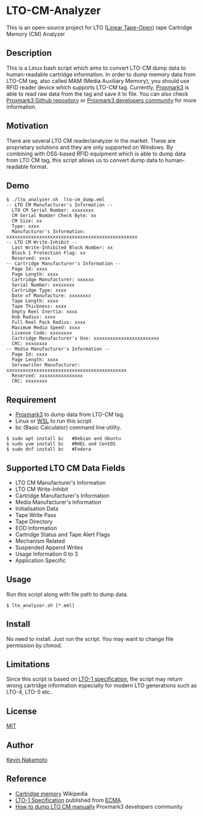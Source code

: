 # LTO-CM-Analyzer
This is an open-source project for LTO ([Linear Tape-Open](https://en.wikipedia.org/wiki/Linear_Tape-Open)) tape Cartridge Memory (CM) Analyzer

## Description
This is a Linux bash script which aims to convert LTO-CM dump data to human-readable cartridge information. In order to dump memory data from LTO-CM tag, also called MAM (Media Auxiliary Memory), you should use RFID reader device which supports LTO-CM tag. Currently, [Proxmark3](http://www.proxmark.org/) is able to read raw data from the tag and save it to file. You can also check [Proxmark3 Github repository](https://github.com/Proxmark/proxmark3) or [Proxmark3 developers community](http://www.proxmark.org/forum/index.php) for more information.

## Motivation
There are several LTO CM reader/analyzer in the market. These are proprietary solutions and they are only supported on Windows. By combining with OSS-based RFID equipment which is able to dump data from LTO CM tag, this script allows us to convert dump data to human-readable format.

## Demo
~~~
$ ./lto_analyzer.sh  lto-cm_dump.eml
-- LTO CM Manufacturer's Information --
  LTO CM Serial Number: xxxxxxxx
  CM Serial Number Check Byte: xx
  CM Size: xx
  Type: xxxx
  Manufacturer's Information: xxxxxxxxxxxxxxxxxxxxxxxxxxxxxxxxxxxxxxxxxxxxxxxx
-- LTO CM Write-Inhibit --
  Last Write-Inhibited Block Number: xx
  Block 1 Protection Flag: xx
  Reserved: xxxx
-- Cartridge Manufacturer's Information --
  Page Id: xxxx
  Page Length: xxxx
  Cartridge Manufacturer: xxxxxx
  Serial Number: xxxxxxxx
  Cartridge Type: xxxx
  Date of Manufacture: xxxxxxxx
  Tape Length: xxxx
  Tape Thickness: xxxx
  Empty Reel Inertia: xxxx
  Hub Radius: xxxx
  Full Reel Pack Radius: xxxx
  Maximum Media Speed: xxxx
  License Code: xxxxxxxx
  Cartridge Manufacturer's Use: xxxxxxxxxxxxxxxxxxxxxxxx
  CRC: xxxxxxxx
-- Media Manufacturer's Information --
  Page Id: xxxx
  Page Length: xxxx
  Servowriter Manufacturer: xxxxxxxxxxxxxxxxxxxxxxxxxxxxxxxxxxxxxxxxxxxx
  Reserved: xxxxxxxxxxxxxxxx
  CRC: xxxxxxxx
~~~

## Requirement
- [Proxmark3](http://www.proxmark.org/) to dump data from LTO-CM tag.
- Linux or [WSL](https://docs.microsoft.com/en-us/windows/wsl/install-win10) to run this script.
- bc (Basic Calculator) command line utility.
~~~
$ sudo apt install bc	#Debian and Ubuntu
$ sudo yum install bc	#RHEL and CentOS
$ sudo dnf install bc	#Fedora
~~~

## Supported LTO CM Data Fields
- LTO CM Manufacturer's Information
- LTO CM Write-Inhibit
- Cartridge Manufacturer's Information
- Media Manufacturer's Information
- Initialisation Data
- Tape Write Pass
- Tape Directory
- EOD Information
- Cartridge Status and Tape Alert Flags
- Mechanism Related
- Suspended Append Writes
- Usage Information 0 to 3
- Application Specific

## Usage
Run this script along with file path to dump data.
~~~
$ lto_analyzer.sh [*.eml]
~~~

## Install
No need to install. Just run the script. You may want to change file permission by chmod.

## Limitations
Since this script is based on [LTO-1 specification](https://www.ecma-international.org/publications/files/ECMA-ST/ECMA-319.pdf), the script may return wrong cartridge information especially for modern LTO generations such as LTO-4, LTO-5 etc..

## License
[MIT](https://github.com/Kevin-Nakamoto/LTO-CM-Analyzer/blob/master/LICENSE)

## Author
[Kevin Nakamoto](https://github.com/Kevin-Nakamoto)

## Reference
- [Cartridge memory](https://en.wikipedia.org/wiki/Linear_Tape-Open#Cartridge_memory) Wikipedia
- [LTO-1 Specification](https://www.ecma-international.org/publications/files/ECMA-ST/ECMA-319.pdf) published from [ECMA](https://www.ecma-international.org/)
- [How to dump LTO CM manually](http://www.proxmark.org/forum/viewtopic.php?id=2686) Proxmark3 developers community
